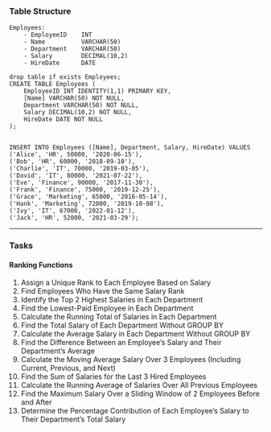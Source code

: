 ### Table Structure

```
Employees:
    - EmployeeID    INT
    - Name          VARCHAR(50)
    - Department    VARCHAR(50)
    - Salary        DECIMAL(10,2)
    - HireDate      DATE

drop table if exists Employees;
CREATE TABLE Employees (
    EmployeeID INT IDENTITY(1,1) PRIMARY KEY,
    [Name] VARCHAR(50) NOT NULL,
    Department VARCHAR(50) NOT NULL,
    Salary DECIMAL(10,2) NOT NULL,
    HireDate DATE NOT NULL
);


INSERT INTO Employees ([Name], Department, Salary, HireDate) VALUES
('Alice', 'HR', 50000, '2020-06-15'),
('Bob', 'HR', 60000, '2018-09-10'),
('Charlie', 'IT', 70000, '2019-03-05'),
('David', 'IT', 80000, '2021-07-22'),
('Eve', 'Finance', 90000, '2017-11-30'),
('Frank', 'Finance', 75000, '2019-12-25'),
('Grace', 'Marketing', 65000, '2016-05-14'),
('Hank', 'Marketing', 72000, '2019-10-08'),
('Ivy', 'IT', 67000, '2022-01-12'),
('Jack', 'HR', 52000, '2021-03-29');

```

---

### Tasks

#### Ranking Functions

1. Assign a Unique Rank to Each Employee Based on Salary
2. Find Employees Who Have the Same Salary Rank
3. Identify the Top 2 Highest Salaries in Each Department
4. Find the Lowest-Paid Employee in Each Department
5. Calculate the Running Total of Salaries in Each Department
6. Find the Total Salary of Each Department Without GROUP BY
7. Calculate the Average Salary in Each Department Without GROUP BY
8. Find the Difference Between an Employee’s Salary and Their Department’s Average
9. Calculate the Moving Average Salary Over 3 Employees (Including Current, Previous, and Next)
10. Find the Sum of Salaries for the Last 3 Hired Employees
11. Calculate the Running Average of Salaries Over All Previous Employees
12. Find the Maximum Salary Over a Sliding Window of 2 Employees Before and After
13. Determine the Percentage Contribution of Each Employee’s Salary to Their Department’s Total Salary
